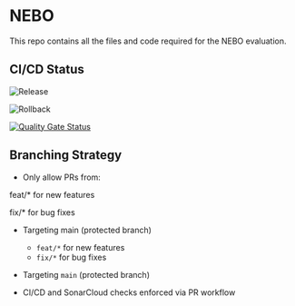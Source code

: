 # NEBO

This repo contains all the files and code required for the NEBO evaluation.

## CI/CD Status

![Release](https://github.com/adolfcg/nebo/actions/workflows/release.yml/badge.svg?branch=main)

![Rollback](https://github.com/adolfcg/nebo/actions/workflows/rollback.yml/badge.svg?branch=main)

[![Quality Gate Status](https://sonarcloud.io/api/project_badges/measure?project=adolfcg_nebo&metric=alert_status)](https://sonarcloud.io/summary/new_code?id=adolfcg_nebo)

## Branching Strategy

- Only allow PRs from:

feat/* for new features

fix/* for bug fixes

- Targeting main (protected branch)
  - `feat/*` for new features
  - `fix/*` for bug fixes

- Targeting `main` (protected branch)
- CI/CD and SonarCloud checks enforced via PR workflow

